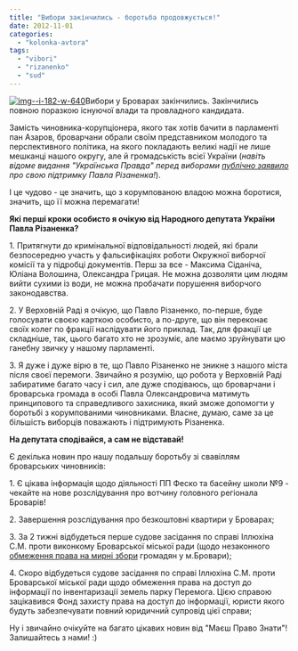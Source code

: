 ```yaml
---
title: "Вибори закінчились - боротьба продовжується!"
date: 2012-11-01
categories: 
  - "kolonka-avtora"
tags: 
  - "vibori"
  - "rizanenko"
  - "sud"
---
```


[![](https://mpz.brovary.org/wp-content/uploads/2012/11/img-i-182-w-640.jpg "img--i-182-w-640")](https://mpz.brovary.org/wp-content/uploads/2012/11/img-i-182-w-640.jpg)Вибори у Броварах закінчились. Закінчились повною поразкою існуючої влади та провладного кандидата.

Замість чиновника-корупціонера, якого так хотів бачити в парламенті пан Азаров, броварчани обрали своїм представником молодого та перспективного політика, на якого покладають великі надії не лише мешканці нашого округу, але й громадськість всієї України (_навіть відоме видання "Українська Правда" перед виборами [публічно заявило](http://blogs.pravda.com.ua/authors/pravda/508acf54e9b78/) про свою підтримку Павла Різаненка!_).

І це чудово - це значить, що з корумпованою владою можна боротися, значить, що її можна перемагати!

**Які перші кроки особисто я очікую від Народного депутата України Павла Різаненка?**

1\. Притягнути до кримінальної відповідальності людей, які брали безпосередню участь у фальсифікаціях роботи Окружної виборчої комісії та у підробці документів. Перш за все - Максима Сіданіча, Юліана Волошина, Олександра Грицая. Не можна дозволяти цим людям вийти сухими із води, не можна пробачати порушення виборчого законодавства.

2\. У Верховній Раді я очікую, що Павло Різаненко, по-перше, буде голосувати своєю карткою особисто, а по-друге, що він переконає своїх колег по фракції наслідувати його приклад. Так, для фракції це складніше, так, цього багато хто не зрозуміє, але маємо зруйнувати цю ганебну звичку у нашому парламенті.

3\. Я дуже і дуже вірю в те, що Павло Різаненко не зникне з нашого міста після своєї перемоги. Звичайно я розумію, що робота у Верховній Раді забиратиме багато часу і сил, але дуже сподіваюсь, що броварчани і броварська громада в особі Павла Олександровича матимуть принципового та справедливого захисника, який зможе допомогти у боротьбі з корумпованими чиновниками. Власне, думаю, саме за це більшість виборців поважають і підтримують Різаненка.

**На депутата сподівайся, а сам не відставай!**

Є декілька новин про нашу подальшу боротьбу зі свавіллям броварських чиновників:

1\. Є цікава інформація щодо діяльності ПП Феско та басейну школи №9 - чекайте на нове розслідування про вотчину головного регіонала Броварів!

2\. Завершення розслідування про безкоштовні квартири у Броварах;

3\. За 2 тижні відбудеться перше судове засідання по справі Іллюхіна С.М. проти виконкому Броварської міської ради (щодо незаконного [обмеження права на мирні збори](https://mpz.brovary.org/rishennyam-vikonkomu-obmezheno-pravo-brovarchan-na-mirni-zbori/) громадян у м.Бровари);

4\. Скоро відбудеться судове засідання по справі Іллюхіна С.М. проти Броварської міської ради щодо обмеження права на доступ до інформації по інвентаризації земель парку Перемога. Цією справою зацікавився Фонд захисту права на доступ до інформації, юристи якого будуть забезпечувати повний юридичний супровід цієї справи;

Ну і звичайно очікуйте на багато цікавих новин від "Маєш Право Знати"! Залишайтесь з нами! :)
